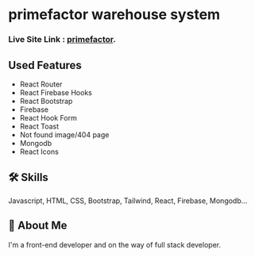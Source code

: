 # primefactor warehouse system

### Live Site Link : [primefactor](https://primefactor-8a8c8.web.app/).

## Used Features

- React Router
- React Firebase Hooks
- React Bootstrap
- Firebase
- React Hook Form
- React Toast
- Not found image/404 page 
- Mongodb
- React Icons

## 🛠 Skills
Javascript, HTML, CSS, Bootstrap, Tailwind, React, Firebase, Mongodb...

## 🚀 About Me
I'm a front-end developer and on the way of full stack developer. 

